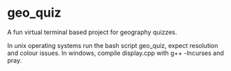 # geo_quiz
A fun virtual terminal based project for geography quizzes. 

In unix operating systems run the bash script geo_quiz, expect resolution and colour issues. 
In windows, compile display.cpp with g++ -lncurses and pray. 
